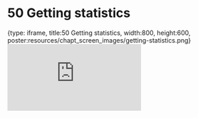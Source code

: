 # 50 Getting statistics
 
{type: iframe, title:50 Getting statistics, width:800, height:600, poster:resources/chapt_screen_images/getting-statistics.png}
![](https://datatrail-jhu.github.io/DataTrail/no_toc/getting-statistics.html)
 

 
